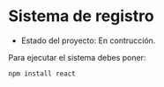 <h1>Sistema de registro</h1>

- Estado del proyecto: En contrucción.

Para ejecutar el sistema debes poner:

```npm install react```
